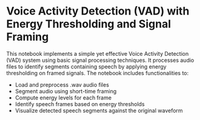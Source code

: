 # Voice Activity Detection (VAD) with Energy Thresholding and Signal Framing

This notebook implements a simple yet effective Voice Activity Detection (VAD) system using basic signal processing techniques. It processes audio files to identify segments containing speech by applying energy thresholding on framed signals. The notebook includes functionalities to:
- Load and preprocess .wav audio files
- Segment audio using short-time framing
- Compute energy levels for each frame
- Identify speech frames based on energy thresholds
- Visualize detected speech segments against the original waveform
